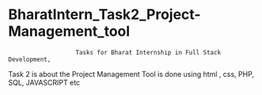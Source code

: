 # BharatIntern_Task2_Project-Management_tool

                       Tasks for Bharat Internship in Full Stack Development,

 Task 2 is about
                             the Project Management Tool is done using html , css,  PHP, SQL, JAVASCRIPT etc
